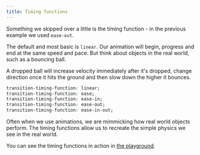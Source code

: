```yaml
---
title: Timing functions
---
```


<div class="panels">
<div>

Something we skipped over a little is the timing function - in the previous example we used `ease-out`.

The default and most basic is `linear`. Our animation will begin, progress and end at the same speed and pace. But think about objects in the real world, such as a bouncing ball. 

A dropped ball will increase velocity immediately after it's dropped, change direction once it hits the ground and then slow down the higher it bounces.

</div>
<div>

~~~css
transition-timing-function: linear;
transition-timing-function: ease;
transition-timing-function: ease-in;
transition-timing-function: ease-out;
transition-timing-function: ease-in-out;
~~~

Often when we use animations, we are mimmicking how real world objects perform. The timing functions allow us to recreate the simple physics we see in the real world.

You can see the timing functions in action in [the playground](https://tools.webdevpuneet.com/css-easing-generator/).

</div>
</div>